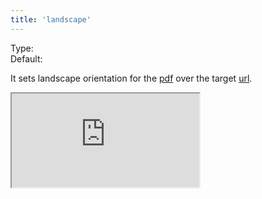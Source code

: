 ```yaml
---
title: 'landscape'
--- 
```


Type: <Type children='<boolean>'/><br/>
Default: <Type children='true'/>

It sets landscape orientation for the [pdf](/docs/api/parameters/pdf) over the target [url](/docs/api/parameters/url).

<Iframe src="https://cdn.microlink.io/docs/algolia.pdf" />

<MultiCodeEditor languages={mqlCode('https://www.algolia.com', { pdf: true, landscape: true })} />
